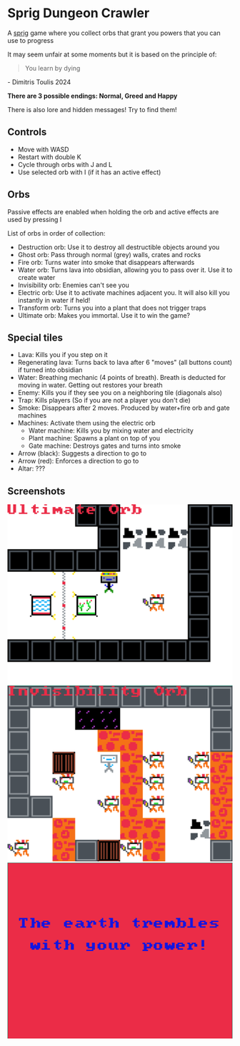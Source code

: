 # Sprig Dungeon Crawler
A [sprig](https://sprig.hackclub.com) game where you collect orbs that grant you powers that you can use to progress

It may seem unfair at some moments but it is based on the principle of:
> You learn by dying

\- Dimitris Toulis 2024

**There are 3 possible endings: Normal, Greed and Happy**

There is also lore and hidden messages! Try to find them!

## Controls
- Move with WASD
- Restart with double K 
- Cycle through orbs with J and L  
- Use selected orb with I (if it has an active effect)

## Orbs

Passive effects are enabled when holding the orb and active effects are used by pressing I

List of orbs in order of collection:
- Destruction orb: Use it to destroy all destructible objects around you  
- Ghost orb: Pass through normal (grey) walls, crates and rocks  
- Fire orb: Turns water into smoke that disappears afterwards  
- Water orb: Turns lava into obsidian, allowing you to pass over it. Use it to create water
- Invisibility orb: Enemies can't see you
- Electric orb: Use it to activate machines adjacent you. It will also kill you instantly in water if held!
- Transform orb: Turns you into a plant that does not trigger traps
- Ultimate orb: Makes you immortal. Use it to win the game?

## Special tiles
- Lava: Kills you if you step on it
- Regenerating lava: Turns back to lava after 6 "moves" (all buttons count) if turned into obsidian
- Water: Breathing mechanic (4 points of breath). Breath is deducted for moving in water. Getting out restores your breath
- Enemy: Kills you if they see you on a neighboring tile (diagonals also)
- Trap: Kills players (So if you are not a player you don't die)
- Smoke: Disappears after 2 moves. Produced by water+fire orb and gate machines
- Machines: Activate them using the electric orb
  - Water machine: Kills you by mixing water and electricity
  - Plant machine: Spawns a plant on top of you
  - Gate machine: Destroys gates and turns into smoke
- Arrow (black): Suggests a direction to go to
- Arrow (red): Enforces a direction to go to
- Altar: ???

## Screenshots
![dungeon1](https://github.com/Dimitris-Toulis/sprig-dungeon-crawler/raw/main/images/screenshot1.png)
![dungeon2](https://github.com/Dimitris-Toulis/sprig-dungeon-crawler/raw/main/images/screenshot2.png)
![The earth trembles with your power](https://github.com/Dimitris-Toulis/sprig-dungeon-crawler/raw/main/images/screenshot3.png)
